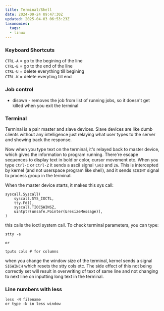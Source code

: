 ```yaml
---
title: Terminal/Shell
date: 2024-09-24 09:47:30Z
updated: 2025-04-03 06:53:23Z
taxonomies:
  tags:
  - linux
---
```


### Keyboard Shortcuts

`CTRL-A` = go to the begining of the line  
`CTRL-E` = go to the end of the line  
`CTRL-U` = delete everything till begining  
`CTRL-K` = delete everyting till end

### Job control
- disown - removes the job from list of running jobs, so it doesn't get killed when you exit the terminal

### Terminal

Terminal is a pair master and slave devices. Slave devices are like dumb clients without any intelligence just relaying what user types to the server and showing back the response. 

Now when you type text on the terminal, it's relayed back to master device, which gives the information to program running. There're escape sequences to display text in bold or color, cursor movement etc. When you type `Ctrl-C` or `Ctrl-Z` it sends a ascii signal `\x03` and `26`. This is intercepted by kernel (and not userspace program like shell), and it sends `SIGINT` signal to process group in the terminal. 

When the master device starts, it makes this sys call:

```
syscall.Syscall(
    syscall.SYS_IOCTL,
    tty.Fd(),
    syscall.TIOCSWINSZ,
    uintptr(unsafe.Pointer(&resizeMessage)),
)
```

this calls the ioctl system call. To check terminal parameters, you can type:

```
stty -a

or

tputs cols # for columns 
```

when you change the window size of the terminal, kernel sends a signal `SIGWINCH` which resets the stty cols etc. The side effect of this not being correctly set will result in overwriting of text of same line and not changing to next line on inputting long text in the terminal. 

### Line numbers with less

```
less -N filename
or type -N in less window
```
